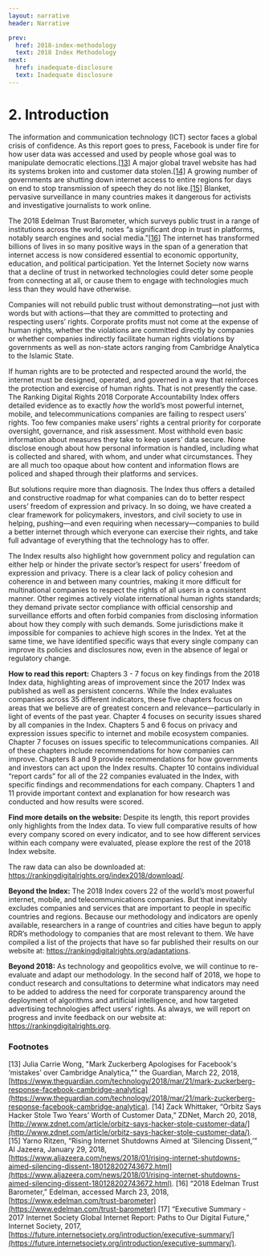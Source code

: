 ```yaml
---
layout: narrative
header: Narrative

prev:
  href: 2018-index-methodology
  text: 2018 Index Methodology
next:
  href: inadequate-disclosure
  text: Inadequate disclosure
---
```


# 2. Introduction

The information and communication technology (ICT) sector faces a global crisis of confidence. As this report goes to press, Facebook is under fire for how user data was accessed and used by people whose goal was to manipulate democratic elections.[[13]](#footnotes) A major global travel website has had its systems broken into and customer data stolen.[[14]](#footnotes) A growing number of governments are shutting down internet access to entire regions for days on end to stop transmission of speech they do not like.[[15]](#footnotes) Blanket, pervasive surveillance in many countries makes it dangerous for activists and investigative journalists to work online.

The 2018 Edelman Trust Barometer, which surveys public trust in a range of institutions across the world, notes “a significant drop in trust in platforms, notably search engines and social media.”[[16]](#footnotes) The internet has transformed billions of lives in so many positive ways in the span of a generation that internet access is now considered essential to economic opportunity, education, and political participation. Yet the Internet Society now warns that a decline of trust in networked technologies could deter some people from connecting at all, or cause them to engage with technologies much less than they would have otherwise.

Companies will not rebuild public trust without demonstrating—not just with words but with actions—that they are committed to protecting and respecting users’ rights. Corporate profits must not come at the expense of human rights, whether the violations are committed directly by companies or whether companies indirectly facilitate human rights violations by governments as well as non-state actors ranging from Cambridge Analytica to the Islamic State.

If human rights are to be protected and respected around the world, the internet must be designed, operated, and governed in a way that reinforces the protection and exercise of human rights. That is not presently the case. The Ranking Digital Rights 2018 Corporate Accountability Index offers detailed evidence as to exactly *how* the world’s most powerful internet, mobile, and telecommunications companies are failing to respect users’ rights. Too few companies make users’ rights a central priority for corporate oversight, governance, and risk assessment. Most withhold even basic information about measures they take to keep users’ data secure. None disclose enough about how personal information is handled, including what is collected and shared, with whom, and under what circumstances.  They are all much too opaque about how content and information flows are policed and shaped through their platforms and services.

But solutions require more than diagnosis. The Index thus offers a detailed and constructive roadmap for what companies can do to better respect users’ freedom of expression and privacy. In so doing, we have created a clear framework for policymakers, investors, and civil society to use in helping, pushing—and even requiring when necessary—companies to build a better internet through which everyone can exercise their rights, and take full advantage of everything that the technology has to offer.

The Index results also highlight how government policy and regulation can either help or hinder the private sector’s respect for users’ freedom of expression and privacy. There is a clear lack of policy cohesion and coherence in and between many countries, making it more difficult for multinational companies to respect the rights of all users in a consistent manner. Other regimes actively violate international human rights standards; they demand private sector compliance with official censorship and surveillance efforts and often forbid companies from disclosing information about how they comply with such demands. Some jurisdictions make it impossible for companies to achieve high scores in the Index. Yet at the same time, we have identified specific ways that every single company can improve its policies and disclosures now, even in the absence of legal or regulatory change.

**How to read this report:** Chapters 3 - 7 focus on key findings from the 2018 Index data, highlighting areas of improvement since the 2017 Index was published as well as persistent concerns. While the Index evaluates companies across 35 different indicators, these five chapters focus on areas that we believe are of greatest concern and relevance—particularly in light of events of the past year. Chapter 4 focuses on security issues shared by all companies in the Index. Chapters 5 and 6 focus on privacy and expression issues specific to internet and mobile ecosystem companies. Chapter 7 focuses on issues specific to telecommunications companies. All of these chapters include recommendations for how companies can improve. Chapters 8 and 9 provide recommendations for how governments and investors can act upon the Index results. Chapter 10 contains individual “report cards” for all of the 22 companies evaluated in the Index, with specific findings and recommendations for each company. Chapters 1 and 11 provide important context and explanation for how research was conducted and how results were scored.

**Find more details on the website:** Despite its length, this report provides only highlights from the Index data. To view full comparative results of how every company scored on every indicator, and to see how different services within each company were evaluated, please explore the rest of the 2018 Index website.

The raw data can also be downloaded at: https://rankingdigitalrights.org/index2018/download/.

**Beyond the Index:** The 2018 Index covers 22 of the world’s most powerful internet, mobile, and telecommunications companies. But that inevitably excludes companies and services that are important to people in specific countries and regions. Because our methodology and indicators are openly available, researchers in a range of countries and cities have begun to apply RDR’s methodology to companies that are most relevant to them. We have compiled a list of the projects that have so far published their results on our website at: https://rankingdigitalrights.org/adaptations.

**Beyond 2018:** As technology and geopolitics evolve, we will continue to re-evaluate and adapt our methodology. In the second half of 2018, we hope to conduct research and consultations to determine what indicators may need to be added to address the need for corporate transparency around the deployment of algorithms and artificial intelligence, and how targeted advertising technologies affect users’ rights. As always, we will report on progress and invite feedback on our website at: https://rankingdigitalrights.org.

### Footnotes

[13] Julia Carrie Wong, "Mark Zuckerberg Apologises for Facebook's ‘mistakes’ over Cambridge Analytica,"" the Guardian, March 22, 2018, [https://www.theguardian.com/technology/2018/mar/21/mark-zuckerberg-response-facebook-cambridge-analytica](https://www.theguardian.com/technology/2018/mar/21/mark-zuckerberg-response-facebook-cambridge-analytica).
[14] Zack Whittaker, “Orbitz Says Hacker Stole Two Years’ Worth of Customer Data,” ZDNet, March 20, 2018, [http://www.zdnet.com/article/orbitz-says-hacker-stole-customer-data/](http://www.zdnet.com/article/orbitz-says-hacker-stole-customer-data/).
[15] Yarno Ritzen, “Rising Internet Shutdowns Aimed at ‘Silencing Dissent,’” Al Jazeera, January 29, 2018, [https://www.aljazeera.com/news/2018/01/rising-internet-shutdowns-aimed-silencing-dissent-180128202743672.html](https://www.aljazeera.com/news/2018/01/rising-internet-shutdowns-aimed-silencing-dissent-180128202743672.html).
[16] “2018 Edelman Trust Barometer,” Edelman, accessed March 23, 2018, [https://www.edelman.com/trust-barometer](https://www.edelman.com/trust-barometer)
[17] “Executive Summary - 2017 Internet Society Global Internet Report: Paths to Our Digital Future,” Internet Society, 2017, [https://future.internetsociety.org/introduction/executive-summary/](https://future.internetsociety.org/introduction/executive-summary/).
